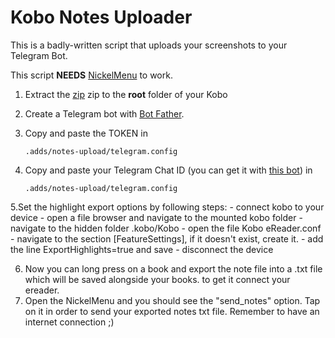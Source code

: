# Kobo Notes Uploader

This is a badly-written script that uploads your screenshots to your Telegram Bot.

This script **NEEDS**  [NickelMenu](https://github.com/pgaskin/NickelMenu) to work.

1. Extract the [zip](https://github.com/luke-gto/kobo-screenshot-uploader/releases/) zip to the **root** folder of your Kobo

2. Create a Telegram bot with [Bot Father](https://t.me/BotFather).

3. Copy and paste  the TOKEN in 

   ```.adds/notes-upload/telegram.config```
	
4. Copy and paste your Telegram Chat ID (you can get it with [this bot](https://t.me/getmyid_bot)) in

   ```.adds/notes-upload/telegram.config```
	
5.Set the highlight export options by following steps:
    - connect kobo to your device
    - open a file browser and navigate to the mounted kobo folder
    - navigate to the hidden folder .kobo/Kobo
    - open the file Kobo eReader.conf
    - navigate to the section [FeatureSettings], if it doesn't exist, create it.
    - add the line ExportHighlights=true and save
    - disconnect the device

6. Now you can long press on a book and export the note file into a .txt file which will be saved alongside your books. to get it connect your ereader.
7. Open the NickelMenu and you should see the "send_notes" option. Tap on it in order to send your exported notes txt file. Remember to have an internet connection ;) 

